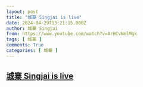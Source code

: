 ```yaml
---
layout: post
title: "城寨 Singjai is live"
date: 2024-04-29T13:21:15.000Z
author: 城寨 Singjai
from: https://www.youtube.com/watch?v=ArHCvNmlMgk
tags: [ 城寨 ]
comments: True
categories: [ 城寨 ]
---
```

<!--1714396875000-->
[城寨 Singjai is live](https://www.youtube.com/watch?v=ArHCvNmlMgk)
------

<div>

</div>
